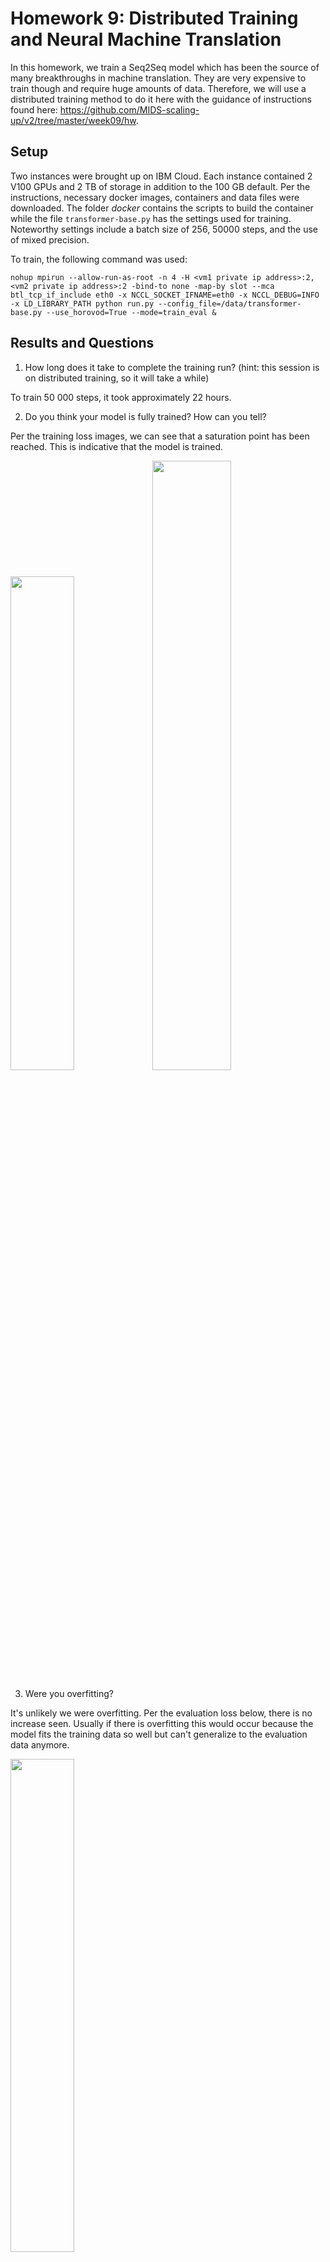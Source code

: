 # Homework 9: Distributed Training and Neural Machine Translation

In this homework, we train a Seq2Seq model which has been the source of many breakthroughs in machine translation. They are very expensive to train though and require huge amounts of data. Therefore, we will use a distributed training method to do it here with the guidance of instructions found here: https://github.com/MIDS-scaling-up/v2/tree/master/week09/hw.

## Setup

Two instances were brought up on IBM Cloud. Each instance contained 2 V100 GPUs and 2 TB of storage in addition to the 100 GB default. Per the instructions, necessary docker images, containers and data files were downloaded. The folder _docker_ contains the scripts to build the  container while the file `transformer-base.py` has the settings used for training. Noteworthy settings include a batch size of 256, 50000 steps, and the use of mixed precision.

To train, the following command was used:

`nohup mpirun --allow-run-as-root -n 4 -H <vm1 private ip address>:2,<vm2 private ip address>:2 -bind-to none -map-by slot --mca btl_tcp_if_include eth0 -x NCCL_SOCKET_IFNAME=eth0 -x NCCL_DEBUG=INFO -x LD_LIBRARY_PATH python run.py --config_file=/data/transformer-base.py --use_horovod=True --mode=train_eval &`

## Results and Questions

1. How long does it take to complete the training run? (hint: this session is on distributed training, so it will take a while)

To train 50 000 steps, it took approximately 22 hours.

2. Do you think your model is fully trained? How can you tell?

Per the training loss images, we can see that a saturation point has been reached. This is indicative that the model is trained.

<img src="images/training_loss1.JPG" width="45%" height="45%"><img src="images/gradient_norm1.JPG" width="50%" height="50%">

3. Were you overfitting?

It's unlikely we were overfitting. Per the evaluation loss below, there is no increase seen. Usually if there is overfitting this would occur because the model fits the training data so well but can't generalize to the evaluation data anymore. 

<img src="images/eval_loss1.JPG" width="45%" height="45%">

4. Were your GPUs fully utilized?

Yes, according to the below, all 4 GPUs seem to be fully used during the training process.

<img src="images/nvidia-smi_a.JPG" width="45%" height="45%"><img src="images/nvidia-smi_b.JPG" width="45%" height="45%">

5. Did you monitor network traffic (hint: apt install nmon ) ? Was network the bottleneck?

Yes, the network traffic was monitored on both instances and the network was not a bottleneck for me in this case. As below, the instances were set to have a transfer rate of 1000Mbps. In the images below, we can see that network transfer rates were usually around 200-250Mbps. Therefore, data would have been flowing back and forth very freely. 

<img src="images/nmon_a.JPG" width="45%" height="45%"><img src="images/nmon_ b.JPG" width="45%" height="45%">
<img src="images/instance.JPG" width="45%" height="45%">

6. Take a look at the plot of the learning rate and then check the config file. Can you explan this setting?

From the below, it appears that the learning rate increases linearly at the beginning and then decreases slowly afterwards. This method appears to be partially based on https://arxiv.org/pdf/1706.03762.pdf, the famous `Attention is All you Need` paper. Here they specified they ramped up the learning rate for the first 4000 (8000 in our case) warmup_steps training steps, then decreased it proportionally to the inverse square root of the step number. In a way, treating the learning rate as an adaptable hyperparameter like this is smart because, one would expect the model to be terrible at first so it would be beneficial to zig-zag across the feature space as much as possible towards a minima. As the training proceeds and more data is observed, we want to calm the algorithm and allow it to make better decisions in the feature space as forward and back propagates. Note that there are also other concepts like momentum which help in picking ideal directions in the feature space to converge on. 

<img src="images/learning_rate1.JPG" width="45%" height="45%">

7. How big was your training set (mb)? How many training lines did it contain?

As below, the deutch dataset is about 710MB whereas the english one is 636MB. Both datasets have 4562102 lines.  

<img src="images/data_memory.JPG" width="45%" height="45%">
<img src="images/data_line_count.JPG" width="45%" height="45%">

8. What are the files that a TF checkpoint is comprised of?

There are several files but the main ones seem to be data, index, and metadata files. There are also losses at different checkpoints, the model, etc. In more detail: the meta file describes the saved graph structure, the index file is an immutable table where each key is a name of a tensor and its value describes the metadata of a tensor, and lastly the datafile contains the tensor and values. 

9. How big is your resulting model checkpoint (mb)?

The model file which again includes data (852267044 b), index (36131 b), and metadata (16360030 b) sums up to be about 868 MB. In the checkpoint folder, there are 5 of these so it is about 4340 MB.

10. Remember the definition of a "step". How long did an average step take?

Step is essentially one gradient update. It's one iteration of a batch being processed. We did 50000 steps in ~22 hours meaning 0.631 steps/second.

11. How does that correlate with the observed network utilization between nodes?

Network should be inversely related to step. The better the network, the more steps that should be able to be processed per unit time. 

## Other observations

1. Bleu Evaluation

It is interesting to note that our BLEU evaluation score did not match exactly with the instructions though we arrive at approximately the same flattening point. With confirmation, it seems that the graphs found in the link instructions were ran on a P100 instead of a V100 and it has been noted before that using different GPUs can lead to different results (https://determined.ai/blog/reproducibility-in-ml/ , https://www.twosigma.com/insights/article/a-workaround-for-non-determinism-in-tensorflow/). The cause in this case could be related to how the two different GPU ingest batches at the start of training. It's noticeable that after the first point, the trend seems to be in line with the instructions.

<img src="images/eval_bleu1.JPG" width="60%" height="60%">

2. Limiting the Network Bandwidth

Limiting the network bandwidth to 10Mbps, we saw changes in the performance of the GPUs where the performance would dip on ocassion from 100% to 70-80%. This is in line with what was discussed previously.

<img src="images/nvidia-smi-limited-bandwith.JPG" width="45%" height="45%">

## Conclusion

Given our results, we seem to have adequate training. The flattening out portions seem to match those seen in the examples. Therefore the model for en-de translation seems to be a good one.
